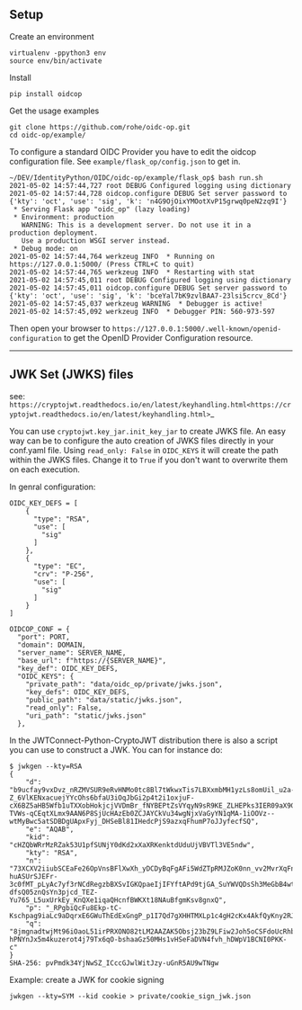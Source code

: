 Setup
-----

Create an environment

    virtualenv -ppython3 env
    source env/bin/activate

Install

    pip install oidcop

Get the usage examples

    git clone https://github.com/rohe/oidc-op.git
    cd oidc-op/example/


To configure a standard OIDC Provider you have to edit the oidcop configuration file.
See `example/flask_op/config.json` to get in.

    ~/DEV/IdentityPython/OIDC/oidc-op/example/flask_op$ bash run.sh
    2021-05-02 14:57:44,727 root DEBUG Configured logging using dictionary
    2021-05-02 14:57:44,728 oidcop.configure DEBUG Set server password to {'kty': 'oct', 'use': 'sig', 'k': 'n4G9OjOixYMOotXvP15grwq0peN2zq9I'}
     * Serving Flask app "oidc_op" (lazy loading)
     * Environment: production
       WARNING: This is a development server. Do not use it in a production deployment.
       Use a production WSGI server instead.
     * Debug mode: on
    2021-05-02 14:57:44,764 werkzeug INFO  * Running on https://127.0.0.1:5000/ (Press CTRL+C to quit)
    2021-05-02 14:57:44,765 werkzeug INFO  * Restarting with stat
    2021-05-02 14:57:45,011 root DEBUG Configured logging using dictionary
    2021-05-02 14:57:45,011 oidcop.configure DEBUG Set server password to {'kty': 'oct', 'use': 'sig', 'k': 'bceYal7bK9zvlBAA7-23lsi5crcv_8Cd'}
    2021-05-02 14:57:45,037 werkzeug WARNING  * Debugger is active!
    2021-05-02 14:57:45,092 werkzeug INFO  * Debugger PIN: 560-973-597


Then open your browser to `https://127.0.0.1:5000/.well-known/openid-configuration` to get the OpenID Provider Configuration resource.


--------------------
JWK Set (JWKS) files
--------------------
see: `https://cryptojwt.readthedocs.io/en/latest/keyhandling.html<https://cryptojwt.readthedocs.io/en/latest/keyhandling.html>`_


You can use `cryptojwt.key_jar.init_key_jar` to create JWKS file.
An easy way can be to configure the auto creation of JWKS files directly in your conf.yaml file.
Using `read_only: False` in `OIDC_KEYS` it will create the path within the JWKS files.
Change it to `True` if you don't want to overwrite them on each execution.

In genral configuration:

    OIDC_KEY_DEFS = [
        {
          "type": "RSA",
          "use": [
            "sig"
          ]
        },
        {
          "type": "EC",
          "crv": "P-256",
          "use": [
            "sig"
          ]
        }
    ]

    OIDCOP_CONF = {
      "port": PORT,
      "domain": DOMAIN,
      "server_name": SERVER_NAME,
      "base_url": f"https://{SERVER_NAME}",
      "key_def": OIDC_KEY_DEFS,
      "OIDC_KEYS": {
        "private_path": "data/oidc_op/private/jwks.json",
        "key_defs": OIDC_KEY_DEFS,
        "public_path": "data/static/jwks.json",
        "read_only": False,
        "uri_path": "static/jwks.json"
      },

In the JWTConnect-Python-CryptoJWT distribution there is also a script you can use to construct a JWK. You can for instance do:

    $ jwkgen --kty=RSA
    {
        "d": "b9ucfay9vxDvz_nRZMVSUR9eRvHNMo0tc8Bl7tWkwxTis7LBXxmbMH1yzLs8omUil_u2a-Z_6VlKENxacuejYYcOhs6bfaU3iOqJbGi2p4t2i1oxjuF-cX6BZ5aHB5Wfb1uTXXobHokjcjVVDmBr_fNYBEPtZsVYqyN9sR9KE_ZLHEPks3IER09aX9G3wiB_PgcxQDRAl72qucsBz9_W9KS-TVWs-qCEqtXLmx9AAN6P8SjUcHAzEb0ZCJAYCkVu34wgNjxVaGyYN1qMA-1iOOVz--wtMyBwc5atSDBDgUApxFyj_DHSeBl81IHedcPjS9azxqFhumP7oJJyfecfSQ",
        "e": "AQAB",
        "kid": "cHZQbWRrMzRZak53U1pfSUNjY0dKd2xXaXRKenktdUduUjVBVTl3VE5ndw",
        "kty": "RSA",
        "n": "73XCXV2iiubSCEaFe26OpVnsBFlXwXh_yDCDyBqFgAFi5WdZTpRMJZoK0nn_vv2MvrXqFnw6IfXkwdsRGlMsNldVy36003gKa584CNksxfenwJZcF-huASUrSJEFr-3c0fMT_pLyAc7yf3rNCdRegzbBXSvIGKQpaeIjIFYftAPd9tjGA_SuYWVQDsSh3MeGbB4wt0lArAyFZ4f5o7SSxSDRCUF3ng3CB_QKUAaDHHgXrcNG_gPpgqQZjsDJ0VwMXjFKxQmskbH-dfsQ05znQsYn3pjcd_TEZ-Yu765_L5uxUrkEy_KnQXe1iqaQHcnfBWKXt18NAuBfgmKsv8gnxQ",
        "p": "_RPgbiQcFu8Ekp-tC-Kschpag9iaLc9aDqrxE6GWuThEdExGngP_p1I7Qd7gXHHTMXLp1c4gH2cKx4AkfQyKny2RJGtV2onQButUU5r0gwnlqqycIA2Dc9JiH85PX2Z889TKJUlVETfYbezHbKhdsazjjsXCQ6p9JfkmgfBQOXM",
        "q": "8jmgnadtwjMt96iOaoL51irPRXONO82tLM2AAZAK5Obsj23bZ9LFiw2Joh5oCSFdoUcRhbbIhCIv2aT4T_XKnDGnddrkxpF5Xgu0-hPNYnJx5m4kuzerot4j79Tx6qO-bshaaGz50MHs1vHSeFaDVN4fvh_hDWpV1BCNI0PKK-c"
    }
    SHA-256: pvPmdk34YjNwSZ_ICccGJwlWitJzy-uGnR5AU9wTNgw

Example: create a JWK for cookie signing

    jwkgen --kty=SYM --kid cookie > private/cookie_sign_jwk.json
